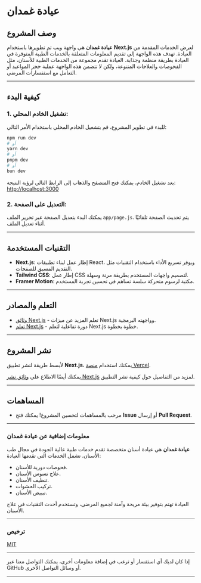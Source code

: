 # عيادة غمدان

## وصف المشروع
**عيادة غمدان** هي واجهة ويب تم تطويرها باستخدام **Next.js** لعرض الخدمات المقدمة من العيادة. تهدف هذه الواجهة إلى تقديم المعلومات المتعلقة بالخدمات الطبية المتوفرة في العيادة بطريقة منظمة وجذابة. العيادة تقدم مجموعة من الخدمات الطبية للأسنان، مثل الفحوصات والعلاجات المتنوعة، ولكن لا تتضمن هذه الواجهة عملية حجز المواعيد أو التعامل مع استفسارات المرضى.

---

## كيفية البدء

### 1. تشغيل الخادم المحلي:
للبدء في تطوير المشروع، قم بتشغيل الخادم المحلي باستخدام الأمر التالي:

```bash
npm run dev
# أو
yarn dev
# أو
pnpm dev
# أو
bun dev
```

بعد تشغيل الخادم، يمكنك فتح المتصفح والذهاب إلى الرابط التالي لرؤية النتيجة:
[http://localhost:3000](http://localhost:3000)

### 2. التعديل على الصفحة:
يمكنك البدء بتعديل الصفحة عبر تحرير الملف `app/page.js`. يتم تحديث الصفحة تلقائيًا أثناء تعديل الملف.

---

## التقنيات المستخدمة

- **Next.js**: إطار عمل لبناء تطبيقات React، ويوفر تسريع الأداء باستخدام التقنيات مثل التقديم المسبق للصفحات.
- **Tailwind CSS**: إطار عمل CSS لتصميم واجهات المستخدم بطريقة مرنة وسهلة.
- **Framer Motion**: مكتبة لرسوم متحركة سلسة تساهم في تحسين تجربة المستخدم.

---

## التعلم والمصادر

- [وثائق Next.js](https://nextjs.org/docs) - تعلم المزيد عن ميزات Next.js وواجهته البرمجية.
- [تعلم Next.js](https://nextjs.org/learn) - دورة تفاعلية لتعلم Next.js خطوة بخطوة.

---

## نشر المشروع

لأبسط طريقة لنشر تطبيق **Next.js**، يمكنك استخدام [منصة Vercel](https://vercel.com/new?utm_medium=default-template&filter=next.js&utm_source=create-next-app&utm_campaign=create-next-app-readme).

يمكنك أيضًا الاطلاع على [وثائق نشر Next.js](https://nextjs.org/docs/app/building-your-application/deploying) لمزيد من التفاصيل حول كيفية نشر التطبيق.

---

## المساهمات

- مرحب بالمساهمات لتحسين المشروع! يمكنك فتح **Issue** أو إرسال **Pull Request**.

---

### معلومات إضافية عن عيادة غمدان

**عيادة غمدان** هي عيادة أسنان متخصصة تقدم خدمات طبية عالية الجودة في مجال طب الأسنان. تشمل الخدمات التي تقدمها العيادة:
- فحوصات دورية للأسنان.
- علاج تسوس الأسنان.
- تنظيف الأسنان.
- تركيب الحشوات.
- تبييض الأسنان.

العيادة تهتم بتوفير بيئة مريحة وآمنة لجميع المرضى، وتستخدم أحدث التقنيات في علاج الأسنان.

---

### ترخيص

[MIT](LICENSE)

---

إذا كان لديك أي استفسار أو ترغب في إضافة معلومات أخرى، يمكنك التواصل معنا عبر GitHub أو وسائل التواصل الأخرى.

---

